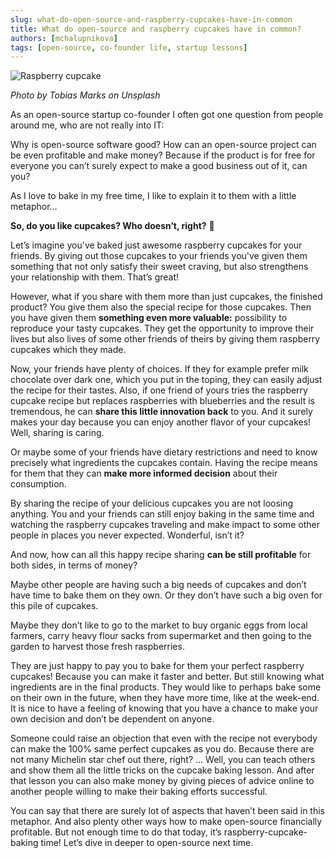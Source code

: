 ```yaml
---
slug: what-do-open-source-and-raspberry-cupcakes-have-in-common
title: What do open-source and raspberry cupcakes have in common?
authors: [mchalupnikova]
tags: [open-source, co-founder life, startup lessons]
---
```


![Raspberry cupcake](/img/blog/raspberry-cupcake.jpg)
<!--truncate-->
*Photo by Tobias Marks on Unsplash*

As an open-source startup co-founder I often got one question from people around me, who are not really into IT:

Why is open-source software good? How can an open-source project can be even profitable and make money? Because if the product is for free for everyone you can’t surely expect to make a good business out of it, can you? 


As I love to bake in my free time, I like to explain it to them with a little metaphor…

**So, do you like cupcakes? Who doesn’t, right?** 🧁

Let’s imagine you've baked just awesome raspberry cupcakes for your friends. By giving out those cupcakes to your friends you've given them something that not only satisfy their sweet craving, but also strengthens your relationship with them. That’s great! 

However, what if you share with them more than just cupcakes, the finished product? You give them also the special recipe for those cupcakes. Then you have given them **something even more valuable:** possibility to reproduce your tasty cupcakes. They get the opportunity to improve their lives but also lives of some other friends of theirs by giving them raspberry cupcakes which they made. 

Now, your friends have plenty of choices. If they for example prefer milk chocolate over dark one, which you put in the toping, they can easily adjust the recipe for their tastes. Also, if one friend of yours tries the raspberry cupcake recipe but replaces raspberries with blueberries and the result is tremendous, he can **share this little innovation back** to you. And it surely makes your day because you can enjoy another flavor of your cupcakes! Well, sharing is caring.

Or maybe some of your friends have dietary restrictions and need to know precisely what ingredients the cupcakes contain. Having the recipe means for them that they can **make more informed decision** about their consumption. 

By sharing the recipe of your delicious cupcakes you are not loosing anything. You and your friends can still enjoy baking in the same time and watching the raspberry cupcakes traveling and make impact to some other people in places you never expected. Wonderful, isn’t it? 


And now, how can all this happy recipe sharing **can be still profitable** for both sides, in terms of money? 

Maybe other people are having such a big needs of cupcakes and don’t have time to bake them on they own. Or they don’t have such a big oven for this pile of cupcakes.

Maybe they don’t like to go to the market to buy organic eggs from local farmers, carry heavy flour sacks from supermarket and then going to the garden to harvest those fresh raspberries. 

They are just happy to pay you to bake for them your perfect raspberry cupcakes! Because you can make it faster and better. But still knowing what ingredients are in the final products. They would like to perhaps bake some on their own in the future, when they have more time, like at the week-end. It is nice to have a feeling of knowing that you have a chance to make your own decision and don’t be dependent on anyone. 

Someone could raise an objection that even with the recipe not everybody can make the 100% same perfect cupcakes as you do. Because there are not many Michelin star chef out there, right? … Well, you can teach others and show them all the little tricks on the cupcake baking lesson. And after that lesson you can also make money by giving pieces of advice online to another people willing to make their baking efforts successful. 


You can say that there are surely lot of aspects that haven’t been said in this metaphor. And also plenty other ways how to make open-source financially profitable. But not enough time to do that today, it’s raspberry-cupcake-baking time! Let’s dive in deeper to open-source next time. 